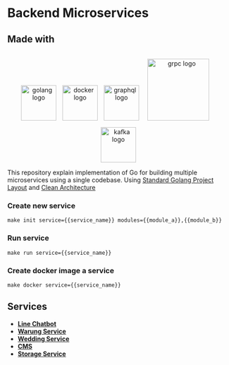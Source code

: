 # Backend Microservices

## Made with
<p align="center">
  <img src="https://storage.googleapis.com/agungdp/static/logo/golang.png" width="80" alt="golang logo" />
  <img src="https://storage.googleapis.com/agungdp/static/logo/docker.png" width="80" hspace="10" alt="docker logo" />
  <img src="https://storage.googleapis.com/agungdp/static/logo/graphql.png" width="80" alt="graphql logo" />
  <img src="https://storage.googleapis.com/agungdp/static/logo/grpc.png" width="140" hspace="15" vspace="15" alt="grpc logo" />
  <img src="https://storage.googleapis.com/agungdp/static/logo/kafka.png" height="80" alt="kafka logo" />
</p>

This repository explain implementation of Go for building multiple microservices using a single codebase. Using [Standard Golang Project Layout](https://github.com/golang-standards/project-layout) and [Clean Architecture](https://blog.cleancoder.com/uncle-bob/2012/08/13/the-clean-architecture.html)

### Create new service
```
make init service={{service_name}} modules={{module_a}},{{module_b}}
```

### Run service
```
make run service={{service_name}}
```

### Create docker image a service
```
make docker service={{service_name}}
```

## Services

* [**Line Chatbot**](https://github.com/agungdwiprasetyo/backend-microservices/tree/master/cmd/line-chatbot#line-chatbot-service)
* [**Warung Service**](https://github.com/agungdwiprasetyo/backend-microservices/tree/master/cmd/warung)
* [**Wedding Service**](https://github.com/agungdwiprasetyo/backend-microservices/tree/master/cmd/wedding)
* [**CMS**](https://github.com/agungdwiprasetyo/backend-microservices/tree/master/cmd/cms)
* [**Storage Service**](https://github.com/agungdwiprasetyo/backend-microservices/tree/master/cmd/storage-service)

